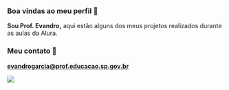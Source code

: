 ### Boa vindas ao meu perfil 🧔


**Sou Prof. Evandro,** aqui estão alguns dos meus projetos realizados durante as aulas da Alura.

### Meu contato 📧

**evandrogarcia@prof.educacao.sp.gov.br**

![](https://media.tenor.com/25gC85a7JmgAAAAM/baby-dance.gif)

